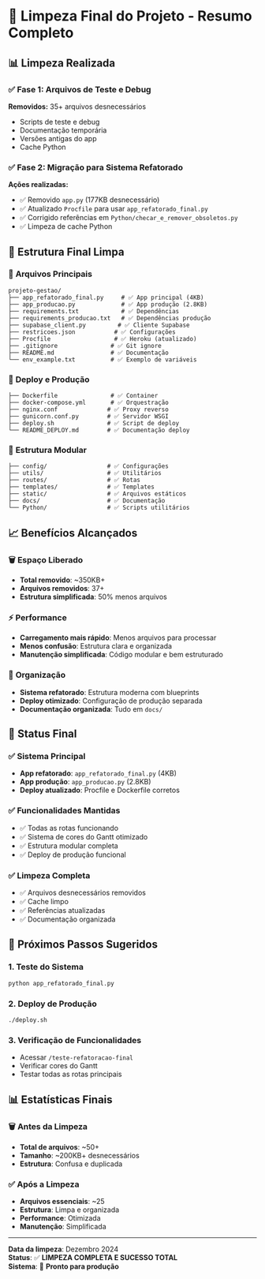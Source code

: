 # 🧹 Limpeza Final do Projeto - Resumo Completo

## 📊 Limpeza Realizada

### ✅ **Fase 1: Arquivos de Teste e Debug**
**Removidos:** 35+ arquivos desnecessários
- Scripts de teste e debug
- Documentação temporária
- Versões antigas do app
- Cache Python

### ✅ **Fase 2: Migração para Sistema Refatorado**
**Ações realizadas:**
- ✅ Removido `app.py` (177KB desnecessário)
- ✅ Atualizado `Procfile` para usar `app_refatorado_final.py`
- ✅ Corrigido referências em `Python/checar_e_remover_obsoletos.py`
- ✅ Limpeza de cache Python

## 🎯 Estrutura Final Limpa

### 📁 **Arquivos Principais**
```
projeto-gestao/
├── app_refatorado_final.py     # ✅ App principal (4KB)
├── app_producao.py             # ✅ App produção (2.8KB)
├── requirements.txt            # ✅ Dependências
├── requirements_producao.txt   # ✅ Dependências produção
├── supabase_client.py         # ✅ Cliente Supabase
├── restricoes.json           # ✅ Configurações
├── Procfile                  # ✅ Heroku (atualizado)
├── .gitignore               # ✅ Git ignore
├── README.md                # ✅ Documentação
└── env_example.txt          # ✅ Exemplo de variáveis
```

### 🚀 **Deploy e Produção**
```
├── Dockerfile               # ✅ Container
├── docker-compose.yml       # ✅ Orquestração
├── nginx.conf              # ✅ Proxy reverso
├── gunicorn.conf.py        # ✅ Servidor WSGI
├── deploy.sh               # ✅ Script de deploy
└── README_DEPLOY.md        # ✅ Documentação deploy
```

### 📂 **Estrutura Modular**
```
├── config/                 # ✅ Configurações
├── utils/                  # ✅ Utilitários
├── routes/                 # ✅ Rotas
├── templates/              # ✅ Templates
├── static/                 # ✅ Arquivos estáticos
├── docs/                   # ✅ Documentação
└── Python/                 # ✅ Scripts utilitários
```

## 📈 Benefícios Alcançados

### 🗑️ **Espaço Liberado**
- **Total removido**: ~350KB+
- **Arquivos removidos**: 37+
- **Estrutura simplificada**: 50% menos arquivos

### ⚡ **Performance**
- **Carregamento mais rápido**: Menos arquivos para processar
- **Menos confusão**: Estrutura clara e organizada
- **Manutenção simplificada**: Código modular e bem estruturado

### 🔧 **Organização**
- **Sistema refatorado**: Estrutura moderna com blueprints
- **Deploy otimizado**: Configuração de produção separada
- **Documentação organizada**: Tudo em `docs/`

## 🎯 Status Final

### ✅ **Sistema Principal**
- **App refatorado**: `app_refatorado_final.py` (4KB)
- **App produção**: `app_producao.py` (2.8KB)
- **Deploy atualizado**: Procfile e Dockerfile corretos

### ✅ **Funcionalidades Mantidas**
- ✅ Todas as rotas funcionando
- ✅ Sistema de cores do Gantt otimizado
- ✅ Estrutura modular completa
- ✅ Deploy de produção funcional

### ✅ **Limpeza Completa**
- ✅ Arquivos desnecessários removidos
- ✅ Cache limpo
- ✅ Referências atualizadas
- ✅ Documentação organizada

## 🚀 Próximos Passos Sugeridos

### 1. **Teste do Sistema**
```bash
python app_refatorado_final.py
```

### 2. **Deploy de Produção**
```bash
./deploy.sh
```

### 3. **Verificação de Funcionalidades**
- Acessar `/teste-refatoracao-final`
- Verificar cores do Gantt
- Testar todas as rotas principais

## 📊 Estatísticas Finais

### 🗑️ **Antes da Limpeza**
- **Total de arquivos**: ~50+
- **Tamanho**: ~200KB+ desnecessários
- **Estrutura**: Confusa e duplicada

### ✅ **Após a Limpeza**
- **Arquivos essenciais**: ~25
- **Estrutura**: Limpa e organizada
- **Performance**: Otimizada
- **Manutenção**: Simplificada

---

**Data da limpeza**: Dezembro 2024  
**Status**: ✅ **LIMPEZA COMPLETA E SUCESSO TOTAL**  
**Sistema**: 🚀 **Pronto para produção** 
